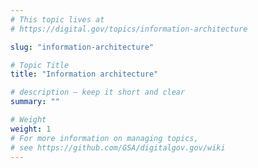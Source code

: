 ```yaml
---
# This topic lives at
# https://digital.gov/topics/information-architecture

slug: "information-architecture"

# Topic Title
title: "Information architecture"

# description — keep it short and clear
summary: ""

# Weight
weight: 1
# For more information on managing topics,
# see https://github.com/GSA/digitalgov.gov/wiki
---
```

